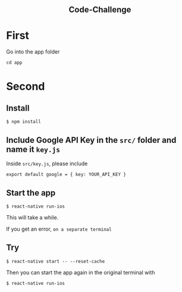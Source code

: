 <h2 align="center">Code-Challenge</h2>

# First
Go into the app folder
``` 
cd app
```
# Second
## Install
```
$ npm install
```
## Include Google API Key in the `src/` folder and name it `key.js`
Inside `src/key.js`, please include 
```
export default google = { key: YOUR_API_KEY }
```

## Start the app

```
$ react-native run-ios
```
This will take a while. <br>

If you get an error, `on a separate terminal`
## Try
```
$ react-native start -- --reset-cache
```
Then you can start the app again in the original terminal with
``` 
$ react-native run-ios
```
